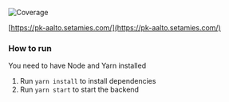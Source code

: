 ![Coverage](https://gitlab.pakettikauppa.fi/aalto/pakettikauppa-backend/badges/master/coverage.svg?style=flat-square)

[https://pk-aalto.setamies.com/](https://pk-aalto.setamies.com/)

### How to run

You need to have Node and Yarn installed

1. Run `yarn install` to install dependencies
2. Run `yarn start` to start the backend

